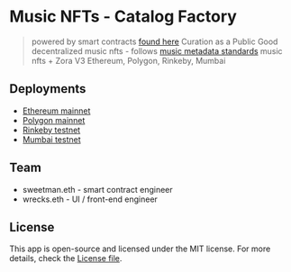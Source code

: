 # Music NFTs - Catalog Factory

> powered by smart contracts [found here](https://github.com/SweetmanTech/catalog-works)
> Curation as a Public Good
> decentralized music nfts - follows [music metadata standards](https://www.npmjs.com/package/onchain-music-metadata)
> music nfts + Zora V3
> Ethereum, Polygon, Rinkeby, Mumbai

## Deployments

-   [Ethereum mainnet](https://etherscan.io/address/0x847058B7f0df8F8d76c03e3af853CB17284DcF75#code)
-   [Polygon mainnet](https://polygonscan.com/address/0xf79a182E8D10f696B54AfE9d86dF5f7E34aa1F88#code)
-   [Rinkeby testnet](https://rinkeby.etherscan.io/address/0x4270B8aE2F332615a4DdD09788BC60d3cFde0Ea4#code)
-   [Mumbai testnet](https://mumbai.polygonscan.com/address/0x83439E53bfcD6398B9b315f96a5dB689B82bfa0A#code)

## Team

-   sweetman.eth - smart contract engineer
-   wrecks.eth - UI / front-end engineer

## License

This app is open-source and licensed under the MIT license. For more details, check the [License file](LICENSE).
